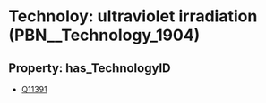 # Technoloy: __ultraviolet irradiation__ (PBN__Technology_1904)

## Property: has_TechnologyID

* [Q11391](Q11391)

